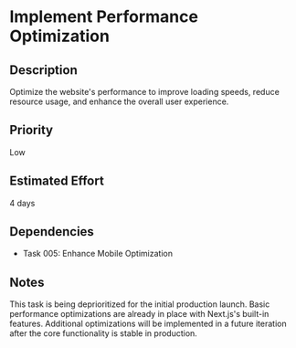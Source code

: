 # Implement Performance Optimization

## Description
Optimize the website's performance to improve loading speeds, reduce resource usage, and enhance the overall user experience.

## Priority
Low

## Estimated Effort
4 days

## Dependencies
- Task 005: Enhance Mobile Optimization

## Notes
This task is being deprioritized for the initial production launch. Basic performance optimizations are already in place with Next.js's built-in features. Additional optimizations will be implemented in a future iteration after the core functionality is stable in production. 